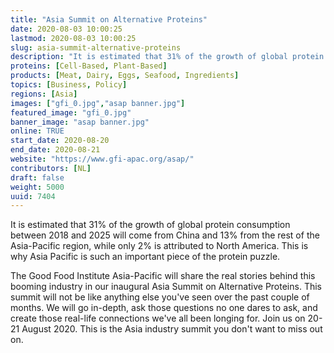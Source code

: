 ```yaml
---
title: "Asia Summit on Alternative Proteins"
date: 2020-08-03 10:00:25
lastmod: 2020-08-03 10:00:25
slug: asia-summit-alternative-proteins
description: "It is estimated that 31% of the growth of global protein consumption between 2018 and 2025 will come from China and 13% from the rest of the Asia-Pacific region, while only 2% is attributed to North America. This is why Asia Pacific is such an important piece of the protein puzzle."
proteins: [Cell-Based, Plant-Based]
products: [Meat, Dairy, Eggs, Seafood, Ingredients]
topics: [Business, Policy]
regions: [Asia]
images: ["gfi_0.jpg","asap banner.jpg"]
featured_image: "gfi_0.jpg"
banner_image: "asap banner.jpg"
online: TRUE
start_date: 2020-08-20
end_date: 2020-08-21
website: "https://www.gfi-apac.org/asap/"
contributors: [NL]
draft: false
weight: 5000
uuid: 7404
---
```

It is estimated that 31% of the growth of global protein consumption
between 2018 and 2025 will come from China and 13% from the rest of the
Asia-Pacific region, while only 2% is attributed to North America. This
is why Asia Pacific is such an important piece of the protein puzzle.

The Good Food Institute Asia-Pacific will share the real stories behind
this booming industry in our inaugural Asia Summit on Alternative
Proteins. This summit will not be like anything else you've seen over
the past couple of months. We will go in-depth, ask those questions no
one dares to ask, and create those real-life connections we've all been
longing for. Join us on 20-21 August 2020. This is the Asia industry
summit you don't want to miss out on.
